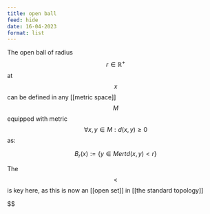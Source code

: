 ```yaml
---
title: open ball
feed: hide
date: 16-04-2023
format: list
---
```



The open ball of radius $$r\in\mathbb R^+$$ at $$x$$ can be defined in any [[metric space]] $$M$$ equipped with metric $$\forall x, y \in M: d(x, y)\geq 0$$ as: 

$$B_r(x) := \{y\in M ert d(x, y) < r\}$$


The $$<$$ is key here, as this is now an [[open set]] in [[the standard topology]]

$$